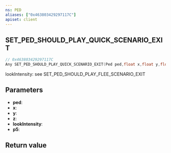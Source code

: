 ```yaml
---
ns: PED
aliases: ["0x463803429297117C"]
apiset: client
---
```

## SET_PED_SHOULD_PLAY_QUICK_SCENARIO_EXIT

```c
// 0x463803429297117C
Any SET_PED_SHOULD_PLAY_QUICK_SCENARIO_EXIT(Ped ped,float x,float y,float z,int lookIntensity,BOOL p5);
```

lookIntensity: see SET_PED_SHOULD_PLAY_FLEE_SCENARIO_EXIT

## Parameters
* **ped**:
* **x**:
* **y**:
* **z**:
* **lookIntensity**:
* **p5**:

## Return value